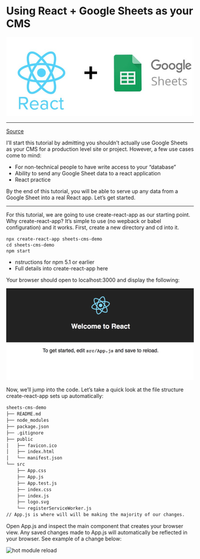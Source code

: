 # Using React + Google Sheets as your CMS

![react google sheet](md/reactgooglesheet.jpeg)

---

[Source](https://medium.com/@ryan.mcnierney/using-react-google-sheets-as-your-cms-294c02561d59)

I’ll start this tutorial by admitting you shouldn’t actually use Google Sheets as your CMS for a production level site or project. However, a few use cases come to mind:

- For non-technical people to have write access to your “database”
- Ability to send any Google Sheet data to a react application
- React practice

By the end of this tutorial, you will be able to serve up any data from a Google Sheet into a real React app. Let’s get started.

---

For this tutorial, we are going to use create-react-app as our starting point. Why create-react-app? It’s simple to use (no wepback or babel configuration) and it works. First, create a new directory and cd into it.

```shell
npx create-react-app sheets-cms-demo
cd sheets-cms-demo
npm start
```

- nstructions for npm 5.1 or earlier
- Full details into create-react-app here

Your browser should open to localhost:3000 and display the following:

![welcome page](md/welcomescreen.png)

Now, we’ll jump into the code. Let’s take a quick look at the file structure create-react-app sets up automatically:

```markdown
sheets-cms-demo
├── README.md
├── node_modules
├── package.json
├── .gitignore
├── public
│   ├── favicon.ico
│   ├── index.html
│   └── manifest.json
└── src
    ├── App.css
    ├── App.js 
    ├── App.test.js
    ├── index.css
    ├── index.js
    ├── logo.svg
    └── registerServiceWorker.js
// App.js is where will will be making the majority of our changes.
```

Open App.js and inspect the main component that creates your browser view. Any saved changes made to App.js will automatically be reflected in your browser. See example of a change below:

![hot module reload](md/hmr.gif)
